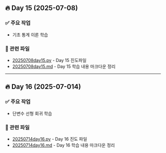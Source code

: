 ## 🔥 Day 15 (2025-07-08)

### ✅ 주요 작업
- 기초 통계 이론 학습

### 📂 관련 파일
- [20250708day15.py](day1/20250708day15.py) - Day 15 진도파일
- [20250708day15.md](day1/20250708day15.md) - Day 15 학습 내용 마크다운 정리
---
## 🔥 Day 16 (2025-07-014)

### ✅ 주요 작업
- 단변수 선형 회귀 학습

### 📂 관련 파일
- [20250714day16.py](day2/20250714day16.py) - Day 16 진도 파일
- [20250714day16.md](day2/20250714day16.md) - Day 16 학습 내용 마크다운 정리
